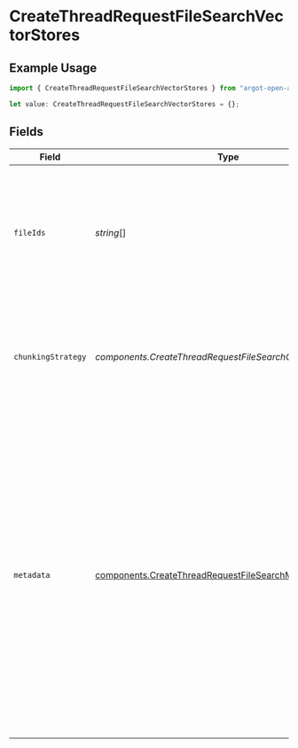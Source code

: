 # CreateThreadRequestFileSearchVectorStores

## Example Usage

```typescript
import { CreateThreadRequestFileSearchVectorStores } from "argot-open-ai/models/components";

let value: CreateThreadRequestFileSearchVectorStores = {};
```

## Fields

| Field                                                                                                                                                                                                                                                                   | Type                                                                                                                                                                                                                                                                    | Required                                                                                                                                                                                                                                                                | Description                                                                                                                                                                                                                                                             |
| ----------------------------------------------------------------------------------------------------------------------------------------------------------------------------------------------------------------------------------------------------------------------- | ----------------------------------------------------------------------------------------------------------------------------------------------------------------------------------------------------------------------------------------------------------------------- | ----------------------------------------------------------------------------------------------------------------------------------------------------------------------------------------------------------------------------------------------------------------------- | ----------------------------------------------------------------------------------------------------------------------------------------------------------------------------------------------------------------------------------------------------------------------- |
| `fileIds`                                                                                                                                                                                                                                                               | *string*[]                                                                                                                                                                                                                                                              | :heavy_minus_sign:                                                                                                                                                                                                                                                      | A list of [file](/docs/api-reference/files) IDs to add to the vector store. There can be a maximum of 10000 files in a vector store.<br/>                                                                                                                               |
| `chunkingStrategy`                                                                                                                                                                                                                                                      | *components.CreateThreadRequestFileSearchChunkingStrategy*                                                                                                                                                                                                              | :heavy_minus_sign:                                                                                                                                                                                                                                                      | The chunking strategy used to chunk the file(s). If not set, will use the `auto` strategy.                                                                                                                                                                              |
| `metadata`                                                                                                                                                                                                                                                              | [components.CreateThreadRequestFileSearchMetadata](../../models/components/createthreadrequestfilesearchmetadata.md)                                                                                                                                                    | :heavy_minus_sign:                                                                                                                                                                                                                                                      | Set of 16 key-value pairs that can be attached to a vector store. This can be useful for storing additional information about the vector store in a structured format. Keys can be a maximum of 64 characters long and values can be a maximum of 512 characters long.<br/> |